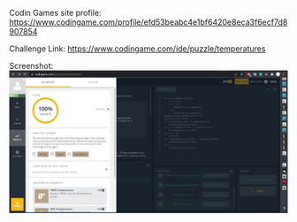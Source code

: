 Codin Games site profile:
https://www.codingame.com/profile/efd53beabc4e1bf6420e8eca3f6ecf7d8907854

Challenge Link:
https://www.codingame.com/ide/puzzle/temperatures

Screenshot:
![alt text](screenshot1.jpg)